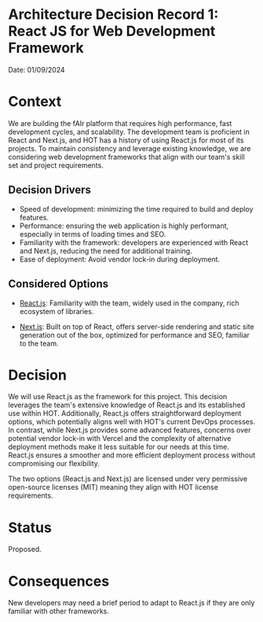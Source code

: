 # Architecture Decision Record 1: React JS for Web Development Framework

Date: 01/09/2024

# Context

We are building the fAIr platform that requires high performance, fast development cycles, and scalability. The development team is proficient in React and Next.js, and HOT has a history of using React.js for most of its projects. To maintain consistency and leverage existing knowledge, we are considering web development frameworks that align with our team's skill set and project requirements.

## Decision Drivers

- Speed of development: minimizing the time required to build and deploy features.
- Performance: ensuring the web application is highly performant, especially in terms of loading times and SEO.
- Familiarity with the framework: developers are experienced with React and Next.js, reducing the need for additional training.
- Ease of deployment: Avoid vendor lock-in during deployment.

## Considered Options

- [React.js](https://react.dev/): Familiarity with the team, widely used in the company, rich ecosystem of libraries.

- [Next.js](https://nextjs.org/): Built on top of React, offers server-side rendering and static site generation out of the box, optimized for performance and SEO, familiar to the team.


# Decision

We will use React.js as the framework for this project. This decision leverages the team's extensive knowledge of React.js and its established use within HOT. Additionally, React.js offers straightforward deployment options, which potentially aligns well with HOT's current DevOps processes. In contrast, while Next.js provides some advanced features, concerns over potential vendor lock-in with Vercel and the complexity of alternative deployment methods make it less suitable for our needs at this time. React.js ensures a smoother and more efficient deployment process without compromising our flexibility.

The two options (React.js and Next.js) are licensed under very permissive open-source licenses (MIT) meaning they align with HOT license requirements.

# Status

Proposed.

# Consequences

New developers may need a brief period to adapt to React.js if they are only familiar with other frameworks.
